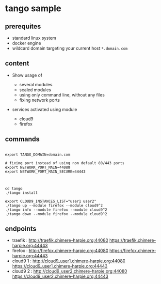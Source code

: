 # tango sample

## prerequites

* standard linux system
* docker engine
* wildcard domain targeting your current host `*.domain.com`

## content

* Show usage of
    * several modules
    * scaled modules
    * using only command line, without any files
    * fixing network ports

* services activated using module
    * cloud9
    * firefox

## commands

```

export TANGO_DOMAIN=domain.com

# fixing port instead of using non default 80/443 ports
export NETWORK_PORT_MAIN=44080
export NETWORK_PORT_MAIN_SECURE=44443



cd tango
./tango install

export CLOUD9_INSTANCES_LIST="user1 user2"
./tango up --module firefox --module cloud9^2
./tango info --module firefox --module cloud9^2
./tango down --module firefox --module cloud9^2
```


## endpoints

* traefik : http://traefik.chimere-harpie.org:44080 https://traefik.chimere-harpie.org:44443
* firefox : http://firefox.chimere-harpie.org:44080 https://firefox.chimere-harpie.org:44443
* cloud9 1 : http://cloud9_user1.chimere-harpie.org:44080 https://cloud9_user1.chimere-harpie.org:44443
* cloud9 2 : http://cloud9_user2.chimere-harpie.org:44080 https://cloud9_user2.chimere-harpie.org:44443